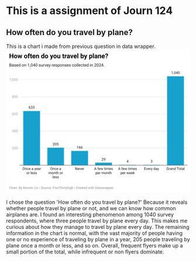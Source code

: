 # This is a assignment of Journ 124

## How often do you travel by plane?

This is a chart i made from previous question in data wrapper.
![This is the data wrapper chart](7ktou-how-often-do-you-travel-by-plane-.png)


I chose the question 'How often do you travel by plane?' Because it reveals whether people travel by plane or not, and we can know how common airplanes are. I found an interesting phenomenon among 1040 survey respondents, where three people travel by plane every day. This makes me curious about how they manage to travel by plane every day. The remaining information in the chart is normal, with the vast majority of people having one or no experience of traveling by plane in a year, 205 people traveling by plane once a month or less, and so on. Overall, frequent flyers make up a small portion of the total, while infrequent or non flyers dominate.
